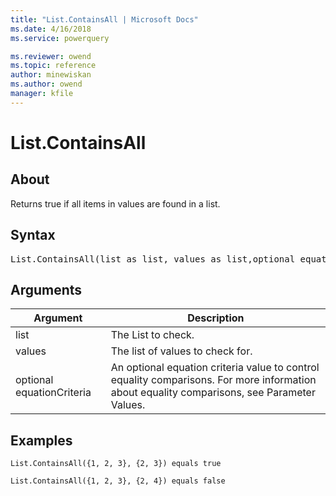 ```yaml
---
title: "List.ContainsAll | Microsoft Docs"
ms.date: 4/16/2018
ms.service: powerquery

ms.reviewer: owend
ms.topic: reference
author: minewiskan
ms.author: owend
manager: kfile
---
```

# List.ContainsAll

  
## About  
Returns true if all items in values are found in a list.  
  
## Syntax

<pre>
List.ContainsAll(list as list, values as list,optional equationCriteria as any) as logical  
</pre>
  
## Arguments  
  
|Argument|Description|  
|------------|---------------|  
|list|The List to check.|  
|values|The list of values to check for.|  
|optional equationCriteria|An optional equation criteria value to control equality comparisons. For more information about equality comparisons, see Parameter Values.|  
  
## Examples  
  
```powerquery-m
List.ContainsAll({1, 2, 3}, {2, 3}) equals true  
```  

```powerquery-m
List.ContainsAll({1, 2, 3}, {2, 4}) equals false  
```  
